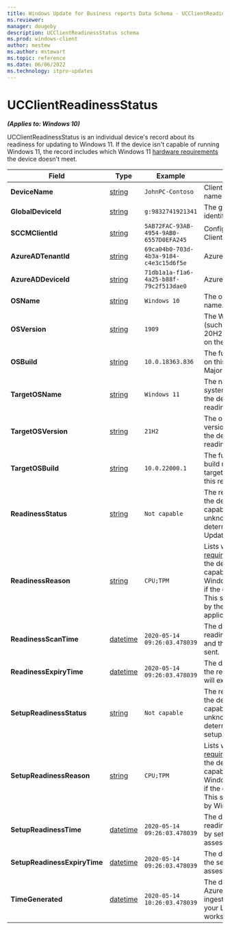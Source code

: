 ```yaml
---
title: Windows Update for Business reports Data Schema - UCClientReadinessStatus
ms.reviewer: 
manager: dougeby
description: UCClientReadinessStatus schema
ms.prod: windows-client
author: mestew
ms.author: mstewart
ms.topic: reference
ms.date: 06/06/2022
ms.technology: itpro-updates
---
```


# UCClientReadinessStatus
<!--37063317, 30141258, 37063041-->
***(Applies to: Windows 10)***

UCClientReadinessStatus is an individual device's record about its readiness for updating to Windows 11. If the device isn't capable of running Windows 11, the record includes which Windows 11 [hardware requirements](/windows/whats-new/windows-11-requirements#hardware-requirements) the device doesn't meet.

|Field |Type |Example |Description |
|---|---|---|---|
| **DeviceName** |  [string](/azure/kusto/query/scalar-data-types/string) | `JohnPC-Contoso` | Client-provided device name |
| **GlobalDeviceId** |  [string](/azure/kusto/query/scalar-data-types/string) | `g:9832741921341` | The global device identifier. |
| **SCCMClientId** |  [string](/azure/kusto/query/scalar-data-types/string) | `5AB72FAC-93AB-4954-9AB0-6557D0EFA245` | Configuration Manager Client ID, if available. |
| **AzureADTenantId** |  [string](/azure/kusto/query/scalar-data-types/string) | `69ca04b0-703d-4b3a-9184-c4e3c15d6f5e` | Azure AD Tenant ID |
| **AzureADDeviceId** |  [string](/azure/kusto/query/scalar-data-types/string) | `71db1a1a-f1a6-4a25-b88f-79c2f513dae0` | Azure AD Device ID |
| **OSName** |  [string](/azure/kusto/query/scalar-data-types/string) | `Windows 10` | The operating system name. |
| **OSVersion** | [string](/azure/kusto/query/scalar-data-types/string) | `1909` | The Win10 OS Version (such as 19H2, 20H1, 20H2) currently installed on the device. |
| **OSBuild** |  [string](/azure/kusto/query/scalar-data-types/string) | `10.0.18363.836` | The full OS build installed on this device, such as Major.Minor.Build.Revision  |
| **TargetOSName** | [string](/azure/kusto/query/scalar-data-types/string) | `Windows 11` | The name of the operating system being targeted to the device for this readiness record.|
| **TargetOSVersion** |  [string](/azure/kusto/query/scalar-data-types/string)  | `21H2` | The operating system version being targeted to the device for this readiness record.|
| **TargetOSBuild** |  [string](/azure/kusto/query/scalar-data-types/string) | `10.0.22000.1` | The full operating system build number that's being targeted to the device for this readiness record.|
| **ReadinessStatus** |  [string](/azure/kusto/query/scalar-data-types/string) | `Not capable` | The readiness status of the device is either capable, not capable, or unknown. This status is determined by Windows Update.|
| **ReadinessReason** | [string](/azure/kusto/query/scalar-data-types/string) | `CPU;TPM` | Lists which [hardware requirements](/windows/whats-new/windows-11-requirements#hardware-requirements) are blocking the device from being capable of installing Windows 11. Field is null if the device is capable. This status is determined by the Windows Update applicability. |
| **ReadinessScanTime** | [datetime](/azure/kusto/query/scalar-data-types/datetime) | `2020-05-14 09:26:03.478039` | The date and time when readiness was assessed and the assessment was sent.|
| **ReadinessExpiryTime**| [datetime](/azure/kusto/query/scalar-data-types/datetime) | `2020-05-14 09:26:03.478039` | The date and time when the  readiness assessment will expire.|
| **SetupReadinessStatus**| [string](/azure/kusto/query/scalar-data-types/string) | `Not capable` | The readiness status of the device is either capable, not capable, or unknown. This status is determined by Windows setup.|
| **SetupReadinessReason** | [string](/azure/kusto/query/scalar-data-types/string) | `CPU;TPM` | Lists which [hardware requirements](/windows/whats-new/windows-11-requirements#hardware-requirements) are blocking the device from being capable of installing Windows 11. Field is null if the device is capable. This status is determined by Windows setup. |
| **SetupReadinessTime** | [datetime](/azure/kusto/query/scalar-data-types/datetime) | `2020-05-14 09:26:03.478039` | The date and time when readiness was assessed by setup and the assessment was sent.|
| **SetupReadinessExpiryTime** |  [datetime](/azure/kusto/query/scalar-data-types/datetime) | `2020-05-14 09:26:03.478039` | The date and time when the setup readiness assessment will expire.|
| **TimeGenerated** |  [datetime](/azure/kusto/query/scalar-data-types/datetime) | `2020-05-14 10:26:03.478039` | The date and time when Azure Monitor Logs ingested this record for your Log Analytics workspace.|
